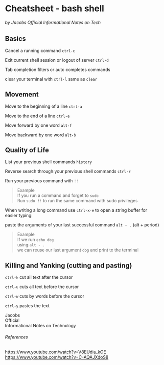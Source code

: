 # Cheatsheet - bash shell
###### by Jacobs Official Informational Notes on Tech


## Basics
Cancel a running command `ctrl-c`

Exit current shell session or logout of server `ctrl-d`

Tab completion filters or auto completes commands

clear your terminal with `ctrl-l` same as `clear`

## Movement
Move to the beginning of a line `ctrl-a`

Move to the end of a line `ctrl-e`

Move forward by one word `alt-f`

Move backward by one word `alt-b`

## Quality of Life
List your previous shell commands `history`

Reverse search through your previous shell commands `ctrl-r`

Run your previous command with `!!`  
> Example  
If you run a command and forget to `sudo`    
Run `sudo !!` to run the same command with sudo privileges

When writing a long command use `ctrl-x-e` to open a string buffer for easier typing

paste the arguments of your last successful command `alt - .` (alt + period)
> Example  
If we run `echo dog`  
using `alt - .`  
we can reuse our last argument `dog` and print to the terminal


## Killing and Yanking (cutting and pasting)
`ctrl-k` cut all text after the cursor

`ctrl-u` cuts all text before the cursor

`ctrl-w` cuts by words before the cursor

`ctrl-y` pastes the text


Jacobs  
Official  
Informational
Notes on
Technology  



###### References
https://www.youtube.com/watch?v=V8EUdia_kOE
https://www.youtube.com/watch?v=C-AQAJXdoS8
